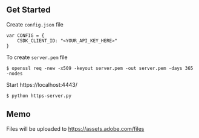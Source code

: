 ## Get Started

Create `config.json` file

```
var CONFIG = {
	CSDK_CLIENT_ID: "<YOUR_API_KEY_HERE>"
}
```

To create `server.pem` file

```
$ openssl req -new -x509 -keyout server.pem -out server.pem -days 365 -nodes
```

Start https://localhost:4443/

```
$ python https-server.py
```

## Memo

Files will be uploaded to https://assets.adobe.com/files

